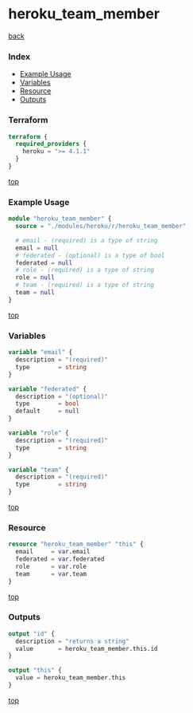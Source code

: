 # heroku_team_member

[back](../heroku.md)

### Index

- [Example Usage](#example-usage)
- [Variables](#variables)
- [Resource](#resource)
- [Outputs](#outputs)

### Terraform

```terraform
terraform {
  required_providers {
    heroku = ">= 4.1.1"
  }
}
```

[top](#index)

### Example Usage

```terraform
module "heroku_team_member" {
  source = "./modules/heroku/r/heroku_team_member"

  # email - (required) is a type of string
  email = null
  # federated - (optional) is a type of bool
  federated = null
  # role - (required) is a type of string
  role = null
  # team - (required) is a type of string
  team = null
}
```

[top](#index)

### Variables

```terraform
variable "email" {
  description = "(required)"
  type        = string
}

variable "federated" {
  description = "(optional)"
  type        = bool
  default     = null
}

variable "role" {
  description = "(required)"
  type        = string
}

variable "team" {
  description = "(required)"
  type        = string
}
```

[top](#index)

### Resource

```terraform
resource "heroku_team_member" "this" {
  email     = var.email
  federated = var.federated
  role      = var.role
  team      = var.team
}
```

[top](#index)

### Outputs

```terraform
output "id" {
  description = "returns a string"
  value       = heroku_team_member.this.id
}

output "this" {
  value = heroku_team_member.this
}
```

[top](#index)
